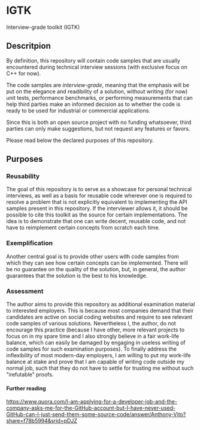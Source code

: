
# IGTK
Interview-grade toolkit (IGTK)
## Descritpion
By definition, this repository will contain code samples that are usually encountered during technical interview sessions (with exclusive focus on C++ for now).

The code samples are _interview-grade_, meaning that the emphasis will be put on the elegance and readibility of a solution, without writing (for now) unit tests, performance benchmarks, or performing measurements that can help third parties make an informed decision as to whether the code is ready to be used for industrial or commercial applications.

Since this is both an open source project with no funding whatsoever, third parties can only make suggestions, but not request any features or favors.

Please read below the declared purposes of this repository.

## Purposes

### Reusability
The goal of this repository is to serve as a showcase for personal technical interviews, as well as a basis for reusable code wherever
one is required to resolve a problem that is not explicitly equivalent to implementing the API samples present in this repository.
If the interviewer allows it, it should be possible to cite this toolkit as the source for certain implementations. 
The idea is to demonstrate that one can write decent, reusable code, and not have to reimplement certain concepts from scratch each time.

### Exemplification
Another central goal is to provide other users with code samples from which they can see how certain concepts can be implemented. There will be no guarantee on the quality of the solution, but, in general, the author guarantees that the solution is the best to his knowledge.

### Assessment
The author aims to provide this repository as additional examination material to interested employers. This is because most companies demand that their candidates are active on social coding websites and require to see relevant code samples of various solutions.
Nevertheless I, the author, do not encourage this practice (because I have other, more relevant projects to focus on in my spare time and I also strongly believe in a fair work-life balance, which can easily be damaged by engaging in useless writing of code samples for such examination purposes). To finally address the inflexibility of most modern-day employers, I am willing to put my work-life balance at stake and prove that I am capable of writing code outside my normal job, such that they do not have to settle for trusting me without such "irefutable" proofs.

#### Further reading
https://www.quora.com/I-am-applying-for-a-developer-job-and-the-company-asks-me-for-the-GitHub-account-but-I-have-never-used-GitHub-can-I-just-send-them-some-source-code/answer/Anthony-Vito?share=f78b5994&srid=pDJZ
